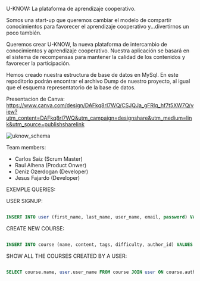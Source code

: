 
U-KNOW: La plataforma de aprendizaje cooperativo.

Somos una start-up que queremos cambiar el modelo de compartir conocimientos para favorecer el aprendizaje cooperativo y...divertirnos un poco también.

Queremos crear U-KNOW, la nueva plataforma de intercambio de conocimientos y aprendizaje cooperativo. Nuestra aplicación se basará en el sistema de recompensas para mantener la calidad de los contenidos y favorecer la participación.

Hemos creado nuestra estructura de base de datos en MySql. En este repoditorio podrán encontrar el archivo Dump de nuestro proyecto, al igual que el esquema representatorio de la base de datos.

Presentacion de Canva:
https://www.canva.com/design/DAFkq8rI7WQ/CSJQJa_gFRlq_hf7t5XW7Q/view?utm_content=DAFkq8rI7WQ&utm_campaign=designshare&utm_medium=link&utm_source=publishsharelink

![uknow_schema](https://github.com/raulalhena/uknow/assets/125603610/f2ea1d19-0229-476e-b61a-829bcc7e82f9)

Team members: 
- Carlos Saiz (Scrum Master)
- Raul Alhena (Product Onwer)
- Deniz Ozerdogan (Developer)
- Jesus Fajardo (Developer)


EXEMPLE QUERIES: 

USER SIGNUP: 
```SQL

INSERT INTO user (first_name, last_name, user_name, email, password) VALUES ('Dani', 'Lumbreras', 'danielluces', 'daniluces@example.com', '1234');

```
CREATE NEW COURSE: 
```SQL

INSERT INTO course (name, content, tags, difficulty, author_id) VALUES ('New course 1', 'New content to your delight', 'spiritual delight, enjoy life', 'easy', 50);

````

SHOW ALL THE COURSES CREATED BY A USER:
```SQL

SELECT course.name, user.user_name FROM course JOIN user ON course.author_id = user.id WHERE user.user_name = 'raulalhena';

```
